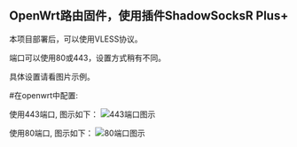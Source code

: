 ## OpenWrt路由固件，使用插件ShadowSocksR Plus+



本项目部署后，可以使用VLESS协议。

端口可以使用80或443，设置方式稍有不同。

具体设置请看图片示例。

#在openwrt中配置:

使用443端口,  图示如下：
![443端口图示](https://github.com/yang123me/heroku/blob/master/tutorial/img/openwrt%E4%BD%BF%E7%94%A8%E7%A4%BA%E4%BE%8B%20VLESS%20-%20443%20-%20Heroku%2BCloudflare.png)



使用80端口,  图示如下：
![80端口图示](https://github.com/yang123me/heroku/blob/master/tutorial/img/openwrt%E4%BD%BF%E7%94%A8%E7%A4%BA%E4%BE%8B%20VLESS%20-%2080%20-%20Heroku%2BCloudflare.png)
